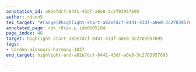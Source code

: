 ```yaml
---
annotation_id: a82e7dcf-8441-43df-a0e0-3c2703957695
author: rdunn5
tei_target: "#range(#highlight-start-a82e7dcf-8441-43df-a0e0-3c2703957695, #highlight-end-a82e7dcf-8441-43df-a0e0-3c2703957695)"
annotated_page: rdx_r8ssv.p.idm8605104
page_index: 48
target: highlight-start-a82e7dcf-8441-43df-a0e0-3c2703957695
tags:
- carden-missouri-harmony-1837
end_target: highlight-end-a82e7dcf-8441-43df-a0e0-3c2703957695

---
```

